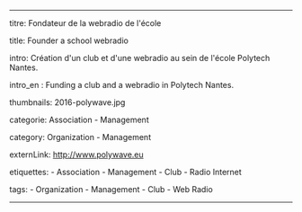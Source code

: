 ---

titre: Fondateur de la webradio de l'école

title: Founder a school webradio

intro: Création d'un club et d'une webradio au sein de l'école Polytech Nantes.

intro_en : Funding a club and a webradio in Polytech Nantes.

thumbnails: 2016-polywave.jpg

categorie: Association - Management

category: Organization - Management

externLink: http://www.polywave.eu

etiquettes:
    - Association
    - Management
    - Club
    - Radio Internet

tags:
    - Organization
    - Management
    - Club
    - Web Radio

---